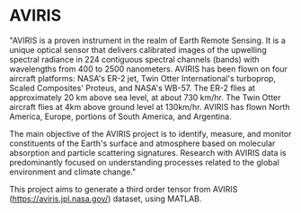 # AVIRIS

"AVIRIS is a proven instrument in the realm of Earth Remote Sensing. It is a unique optical sensor that delivers 
 calibrated images of the upwelling spectral radiance in 224 contiguous spectral channels (bands) with wavelengths 
 from 400 to 2500 nanometers. AVIRIS has been flown on four aircraft platforms: NASA's ER-2 jet, 
 Twin Otter International's turboprop, Scaled Composites' Proteus, and NASA's WB-57. The ER-2 flies at 
 approximately 20 km above sea level, at about 730 km/hr. The Twin Otter aircraft flies at 4km above ground 
 level at 130km/hr. AVIRIS has flown North America, Europe, portions of South America, and Argentina.

 The main objective of the AVIRIS project is to identify, measure, and monitor constituents of the Earth's surface 
 and atmosphere based on molecular absorption and particle scattering signatures. Research with AVIRIS data is 
 predominantly focused on understanding processes related to the global environment and climate change."

This project aims to generate a third order tensor from AVIRIS (https://aviris.jpl.nasa.gov/) dataset, using MATLAB.
